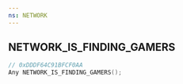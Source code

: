 ```yaml
---
ns: NETWORK
---
```

## NETWORK_IS_FINDING_GAMERS

```c
// 0xDDDF64C91BFCF0AA
Any NETWORK_IS_FINDING_GAMERS();
```

